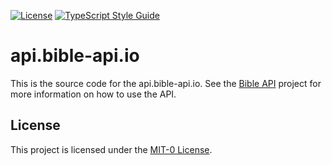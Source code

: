 [![License](https://badgen.net/github/license/bible-api/bible-api)](../LICENSE.md)
[![TypeScript Style Guide](https://badgen.net/badge/code%20style/ts-standard/blue?icon=typescript)](https://github.com/standard/ts-standard)

# api.bible-api.io

This is the source code for the api.bible-api.io. See the [Bible API] project
for more information on how to use the API.

## License

This project is licensed under the [MIT-0 License](../LICENSE.md).

[Bible API]: https://github.com/bible-api-io/bible-api#readme
